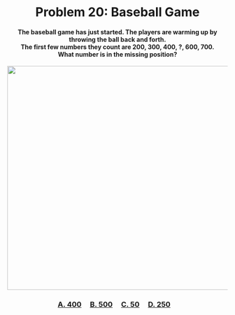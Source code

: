 <h1 align="center">
Problem 20: Baseball Game
</h1>

<h4 align="center">
The baseball game has just started. The players are warming up by throwing the ball back and forth.<br/>The first few numbers they count are 200, 300, 400, ?, 600, 700. <br/>What number is in the missing position?
</h4>

<p align="center">
<img src="https://github.com/rain1024/math/releases/download/artifacts/20.png" height="512"/>
</p>

<h3 align="center"><span><a href="https://raw.githubusercontent.com/rain1024/math/main/assets/lose0.png">A. 400</a></span>&nbsp;&nbsp;&nbsp;&nbsp;
<span><a href="https://raw.githubusercontent.com/rain1024/math/main/assets/win0.png">B. 500</a></span>&nbsp;&nbsp;&nbsp;&nbsp;
<span><a href="https://raw.githubusercontent.com/rain1024/math/main/assets/lose0.png">C. 50</a></span>&nbsp;&nbsp;&nbsp;&nbsp;
<span><a href="https://raw.githubusercontent.com/rain1024/math/main/assets/lose0.png">D. 250</a></span>&nbsp;&nbsp;&nbsp;&nbsp;
</h3>